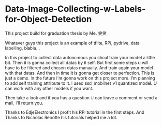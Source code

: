 # Data-Image-Collecting-w-Labels-for-Object-Detection

This project build for graduation thesis by Me. 笑笑

Whatever guys this project is an example of tflite, RPi, pydrive, data labelling, blabla...

In this project to collect data autonomous you shoul train your model a little bit. Then it is gonna collect all datas by it self. But first some steps u will have to be filtered and chosen datas manually. And train again your model with that datas. And then in time it is gonna get closer to perfection. This is just a demo.
In the future I'm gonna work on this project more. I'm planning to add self training attribute to it. 
I used ssd_mobilnet_v1 quantized model. U can work with any other models if you want. 

Then take a look and if you has a question U can leave a comment or send a mail, I'll return you.

Thanks to EdjeElectronics I profit his RPi tutorial in the first steps.
And
Thanks to Nicholas Renotte his tutorials helped me a lot.

